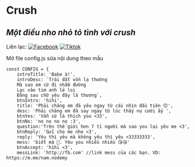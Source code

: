 # Crush
## _Một điều nho nhỏ tỏ tình với crush_

Liên lạc: 
[![Facebook](https://i.imgur.com/GRqy96ts.jpg)](https://www.facebook.com/nam.nodemy)
[![Tiktok](https://i.imgur.com/Nbfl1E7t.jpg)](https://www.tiktok.com/@manindev)

Mở file config.js sửa nội dung theo mẫu
```
const CONFIG = {
    introTitle: 'Babe à!',
    introDesc: `Trái đất vốn lạ thường
    Mà sao em cứ đi nhầm đường
    Lạc vào tim anh lẻ loi
    Đằng sau chữ yêu đây là thương`,
    btnIntro: 'hihi',
    title: 'Phải chăng em đã yêu ngay từ cái nhìn đầu tiên 😙',
    desc: 'Phải chăng em đã say ngay từ lúc thấy nụ cười ấy ',
    btnYes: 'Vẫn cứ là thích you <33',
    btnNo: 'no no no no :3',
    question:'Trên thế giới hơn 7 tỉ người mà sao you lại yêu me <3',
    btnReply: 'Gửi cho me nhe <3',
    reply: 'Yêu thì yêu mà không yêu thì yêu <33333333',
    mess: 'biết mà 🥰. Yêu you nhiều nhiều 😘😘'
    btnAccept: 'hihi <3',
    messLink: 'http://fb.com' //link mess của các bạn. VD: https://m.me/nam.nodemy

